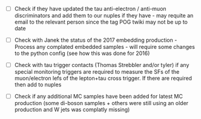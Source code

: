 - [ ] Check if they have updated the tau anti-electron / anti-muon discriminators and add them to our nuples if they have - may requite an email to the relevant person since the tag POG twiki may not be up to date

- [ ] Check with Janek the status of the 2017 embedding production - Process any complated embedded samples - will require some changes to the python config (see how this was done for 2016)

- [ ] Check with tau trigger contacts (Thomas Strebbler and/or tyler) if any special monitoring triggers are required to measure the SFs of the muon/electron lefs of the lepton+tau cross trigger. If there are required then add to nuples

- [ ] Check if any additional MC samples have been added for latest MC production (some di-boson samples + others were still using an older production and W jets was complatly missing)
